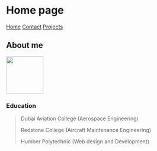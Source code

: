 # Home page
[Home]()
[Contact](/Contact.md)
[Projects](/Projects.md)

## About me
<img src="./<img src=./AdilAvatar.jpeg" width=100> 

### Education   
> Dubai Aviation College (Aerospace Engineering)
> 
> Redstone College (Aircraft Maintenance Engineering)
> 
> Humber Polytechnic (Web design and Development)   

